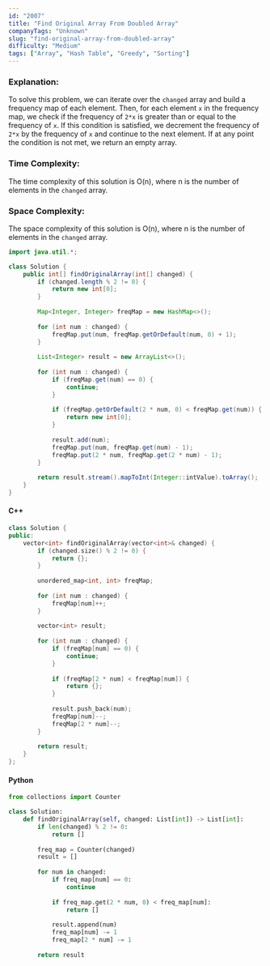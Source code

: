 ```yaml
---
id: "2007"
title: "Find Original Array From Doubled Array"
companyTags: "Unknown"
slug: "find-original-array-from-doubled-array"
difficulty: "Medium"
tags: ["Array", "Hash Table", "Greedy", "Sorting"]
---
```


### Explanation:
To solve this problem, we can iterate over the `changed` array and build a frequency map of each element. Then, for each element `x` in the frequency map, we check if the frequency of `2*x` is greater than or equal to the frequency of `x`. If this condition is satisfied, we decrement the frequency of `2*x` by the frequency of `x` and continue to the next element. If at any point the condition is not met, we return an empty array.

### Time Complexity:
The time complexity of this solution is O(n), where n is the number of elements in the `changed` array.

### Space Complexity:
The space complexity of this solution is O(n), where n is the number of elements in the `changed` array.

```java
import java.util.*;

class Solution {
    public int[] findOriginalArray(int[] changed) {
        if (changed.length % 2 != 0) {
            return new int[0];
        }
        
        Map<Integer, Integer> freqMap = new HashMap<>();
        
        for (int num : changed) {
            freqMap.put(num, freqMap.getOrDefault(num, 0) + 1);
        }
        
        List<Integer> result = new ArrayList<>();
        
        for (int num : changed) {
            if (freqMap.get(num) == 0) {
                continue;
            }
            
            if (freqMap.getOrDefault(2 * num, 0) < freqMap.get(num)) {
                return new int[0];
            }
            
            result.add(num);
            freqMap.put(num, freqMap.get(num) - 1);
            freqMap.put(2 * num, freqMap.get(2 * num) - 1);
        }
        
        return result.stream().mapToInt(Integer::intValue).toArray();
    }
}
```

#### C++
```cpp
class Solution {
public:
    vector<int> findOriginalArray(vector<int>& changed) {
        if (changed.size() % 2 != 0) {
            return {};
        }
        
        unordered_map<int, int> freqMap;
        
        for (int num : changed) {
            freqMap[num]++;
        }
        
        vector<int> result;
        
        for (int num : changed) {
            if (freqMap[num] == 0) {
                continue;
            }
            
            if (freqMap[2 * num] < freqMap[num]) {
                return {};
            }
            
            result.push_back(num);
            freqMap[num]--;
            freqMap[2 * num]--;
        }
        
        return result;
    }
};
```

#### Python
```python
from collections import Counter

class Solution:
    def findOriginalArray(self, changed: List[int]) -> List[int]:
        if len(changed) % 2 != 0:
            return []
        
        freq_map = Counter(changed)
        result = []
        
        for num in changed:
            if freq_map[num] == 0:
                continue
            
            if freq_map.get(2 * num, 0) < freq_map[num]:
                return []
            
            result.append(num)
            freq_map[num] -= 1
            freq_map[2 * num] -= 1
        
        return result
```